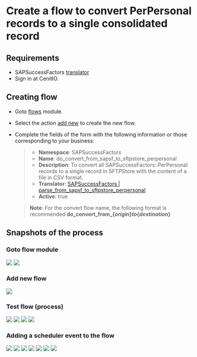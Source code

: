 # Create a flow to convert PerPersonal records to a single consolidated record

## Requirements

* SAPSuccessFactors [translator](translators/parse_from_sapsf_to_sftpstore_perpersonal.md)
* Sign in at CenitIO.[<i class="fa fa-external-link" aria-hidden="true"></i>](https://cenit.io/users/sign_in)

## Creating flow

* Goto [flows](https://cenit.io/flow) module.
* Select the action [add new](https://cenit.io/flow/new) to create the new flow.
* Complete the fields of the form with the following information or those corresponding to your business:

    >- **Namespace**: SAPSuccessFactors
    >- **Name**: do_convert_from_sapsf_to_sftpstore_perpersonal
    >- **Description**: To convert all SAPSuccessFactors::PerPersonal records to a single record in SFTPStore with the content of a file in CSV format.
    >- **Translator**: [SAPSuccessFactors | parse_from_sapsf_to_sftpstore_perpersonal](translators/parse_from_sapsf_to_sftpstore_perpersonal.md)
    >- **Active**: true

    > **Note**: For the convert flow name, the following format is recommended **do_convert_from_\{*origin*\}_to_\{*destination*\}**

## Snapshots of the process

### Goto flow module

   ![](../assets/snapshots/sap-sf-flow/snapshots-001.png)
   ![](../assets/snapshots/sap-sf-flow/snapshots-002.png)
    
### Add new flow

   ![](../assets/snapshots/sap-sf-flow/snapshots-203.png)
   
### Test flow (process)

   ![](../assets/snapshots/sap-sf-flow/snapshots-204.png)
   ![](../assets/snapshots/sap-sf-flow/snapshots-205.png)
   ![](../assets/snapshots/sap-sf-flow/snapshots-206.png)
   ![](../assets/snapshots/sap-sf-flow/snapshots-207.png)

### Adding a scheduler event to the flow

   ![](../assets/snapshots/sap-sf-flow/snapshots-208.png)
   ![](../assets/snapshots/sap-sf-flow/snapshots-209.png)
   ![](../assets/snapshots/sap-sf-flow/snapshots-210.png)
   ![](../assets/snapshots/sap-sf-flow/snapshots-211.png)
   ![](../assets/snapshots/sap-sf-flow/snapshots-212.png)
   ![](../assets/snapshots/sap-sf-flow/snapshots-213.png)
   ![](../assets/snapshots/sap-sf-flow/snapshots-214.png)